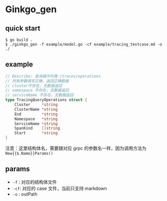 # Ginkgo_gen

## quick start
```shell
$ go build .
$ ./ginkgo_gen -f example/model.go -cf example/tracing_testcase.md -o ./
```

## example
```go
// Describe: 查询操作列表-/traces/operations
// 所有参数填写正确，返回正确数据
// cluster不存在，无数据返回
// namespace 不存在，无数据返回
// serviceName 不存在，无数据返回
type TracingQueryOperations struct {
	Cluster     *string
	ClusterName *string
	End         *string
	Namespace   *string
	ServiceName *string
	SpanKind    []string
	Start       *string
}
```
注意：这里结构体名，需要跟对应 grpc 的参数名一样，因为调用方法为 `New{{$.Name}}Params()`
## params
- `-f` : 对应的结构体文件
- `-cf`: 对应的 case 文件，当前只支持 markdown
- `-o` : outPath